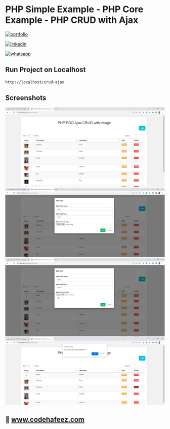 # PHP Simple Example - PHP Core Example - PHP CRUD with Ajax

[![portfolio](https://img.shields.io/badge/my_portfolio-000?style=for-the-badge&logo=ko-fi&logoColor=white)](https://www.codehafeez.com/)

[![linkedin](https://img.shields.io/badge/linkedin-0A66C2?style=for-the-badge&logo=linkedin&logoColor=white)](https://www.linkedin.com/in/codehafeez/)

[![whatsapp](https://img.shields.io/badge/whatsapp-GREEN?style=for-the-badge&logo=whatsapp&logoColor=white)](https://api.whatsapp.com/send?phone=923123349398)


## Run Project on Localhost

```bash
http://localhost/crud-ajax
```
    
## Screenshots
![](https://raw.githubusercontent.com/codehafeez/crud_pdo_ajax/main/Screenshots/Output-01.png)
![](https://raw.githubusercontent.com/codehafeez/crud_pdo_ajax/main/Screenshots/Output-02.png)
![](https://raw.githubusercontent.com/codehafeez/crud_pdo_ajax/main/Screenshots/Output-03.png)
![](https://raw.githubusercontent.com/codehafeez/crud_pdo_ajax/main/Screenshots/Output-04.png)


## 🔗 www.codehafeez.com
